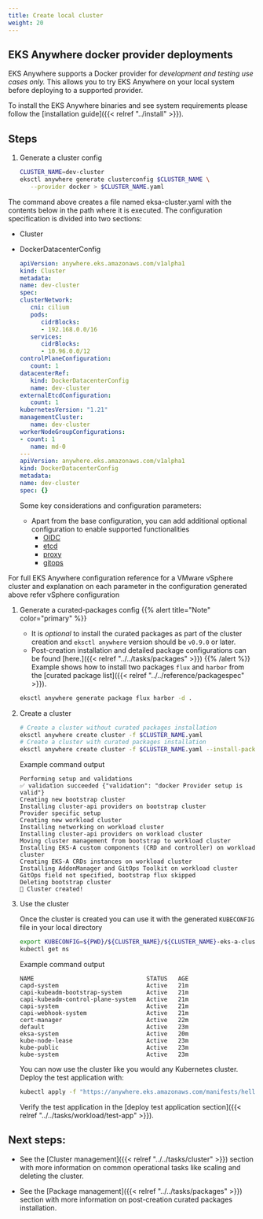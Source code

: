 ```yaml
---
title: Create local cluster
weight: 20
---
```


## EKS Anywhere docker provider deployments

EKS Anywhere supports a Docker provider for *development and testing use cases only.* 
This allows you to try EKS Anywhere on your local system before deploying to a supported provider.

To install the EKS Anywhere binaries and see system requirements please follow the [installation guide]({{< relref "../install" >}}).

## Steps

<!-- this content needs to be indented so the numbers are automatically incremented -->
1. Generate a cluster config
   ```bash
   CLUSTER_NAME=dev-cluster
   eksctl anywhere generate clusterconfig $CLUSTER_NAME \
      --provider docker > $CLUSTER_NAME.yaml
   ```

The command above creates a file named eksa-cluster.yaml with the contents below in the path where it is executed.
The configuration specification is divided into two sections:

* Cluster
* DockerDatacenterConfig

   ```yaml
   apiVersion: anywhere.eks.amazonaws.com/v1alpha1
   kind: Cluster
   metadata:
   name: dev-cluster
   spec:
   clusterNetwork:
      cni: cilium
      pods:
         cidrBlocks:
         - 192.168.0.0/16
      services:
         cidrBlocks:
         - 10.96.0.0/12
   controlPlaneConfiguration:
      count: 1
   datacenterRef:
      kind: DockerDatacenterConfig
      name: dev-cluster
   externalEtcdConfiguration:
      count: 1
   kubernetesVersion: "1.21"
   managementCluster:
      name: dev-cluster
   workerNodeGroupConfigurations:
   - count: 1
      name: md-0
   ---
   apiVersion: anywhere.eks.amazonaws.com/v1alpha1
   kind: DockerDatacenterConfig
   metadata:
   name: dev-cluster
   spec: {}
   ```

  Some key considerations and configuration parameters:
  * Apart from the base configuration, you can add additional optional configuration to enable supported functionalities
    * [OIDC](https://anywhere.eks.amazonaws.com/docs/reference/clusterspec/oidc/) 
    * [etcd](https://anywhere.eks.amazonaws.com/docs/reference/clusterspec/etcd/)
    * [proxy](https://anywhere.eks.amazonaws.com/docs/reference/clusterspec/proxy/)
    * [gitops](https://anywhere.eks.amazonaws.com/docs/reference/clusterspec/gitops/)


For full EKS Anywhere configuration reference for a VMware vSphere cluster and explanation on each parameter in the configuration generated above refer vSphere configuration

1. Generate a curated-packages config
   {{% alert title="Note" color="primary" %}}
   * It is *optional* to install the curated packages as part of the cluster creation and `eksctl anywhere` version should be `v0.9.0` or later.
   * Post-creation installation and detailed package configurations can be found [here.]({{< relref "../../tasks/packages" >}})
   {{% /alert %}}
   Example shows how to install two packages `flux` and `harbor` from the [curated package list]({{< relref "../../reference/packagespec" >}}).
   ```bash
   eksctl anywhere generate package flux harbor -d .
   ```

1. Create a cluster

   ```bash
   # Create a cluster without curated packages installation
   eksctl anywhere create cluster -f $CLUSTER_NAME.yaml
   # Create a cluster with curated packages installation
   eksctl anywhere create cluster -f $CLUSTER_NAME.yaml --install-packages ./curated-packages/
   ```
   Example command output
   ```
   Performing setup and validations
   ✅ validation succeeded {"validation": "docker Provider setup is valid"}
   Creating new bootstrap cluster
   Installing cluster-api providers on bootstrap cluster
   Provider specific setup
   Creating new workload cluster
   Installing networking on workload cluster
   Installing cluster-api providers on workload cluster
   Moving cluster management from bootstrap to workload cluster
   Installing EKS-A custom components (CRD and controller) on workload cluster
   Creating EKS-A CRDs instances on workload cluster
   Installing AddonManager and GitOps Toolkit on workload cluster
   GitOps field not specified, bootstrap flux skipped
   Deleting bootstrap cluster
   🎉 Cluster created!
   ```

1. Use the cluster

   Once the cluster is created you can use it with the generated `KUBECONFIG` file in your local directory

   ```bash
   export KUBECONFIG=${PWD}/${CLUSTER_NAME}/${CLUSTER_NAME}-eks-a-cluster.kubeconfig
   kubectl get ns
   ```
   Example command output
   ```
   NAME                                STATUS   AGE
   capd-system                         Active   21m
   capi-kubeadm-bootstrap-system       Active   21m
   capi-kubeadm-control-plane-system   Active   21m
   capi-system                         Active   21m
   capi-webhook-system                 Active   21m
   cert-manager                        Active   22m
   default                             Active   23m
   eksa-system                         Active   20m
   kube-node-lease                     Active   23m
   kube-public                         Active   23m
   kube-system                         Active   23m
   ```

   You can now use the cluster like you would any Kubernetes cluster.
   Deploy the test application with:

   ```bash
   kubectl apply -f "https://anywhere.eks.amazonaws.com/manifests/hello-eks-a.yaml"
   ```

   Verify the test application in the [deploy test application section]({{< relref "../../tasks/workload/test-app" >}}).

## Next steps:
* See the [Cluster management]({{< relref "../../tasks/cluster" >}}) section with more information on common operational tasks like scaling and deleting the cluster.

* See the [Package management]({{< relref "../../tasks/packages" >}}) section with more information on post-creation curated packages installation.
